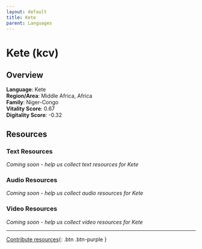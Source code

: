 ```yaml
---
layout: default
title: Kete
parent: Languages
---
```


# Kete (kcv)

## Overview

**Language**: Kete  
**Region/Area**: Middle Africa, Africa  
**Family**: Niger-Congo  
**Vitality Score**: 0.67  
**Digitality Score**: -0.32  

## Resources

### Text Resources
*Coming soon - help us collect text resources for Kete*

### Audio Resources
*Coming soon - help us collect audio resources for Kete*

### Video Resources
*Coming soon - help us collect video resources for Kete*

---

[Contribute resources](https://fairtrain.github.io/){: .btn .btn-purple }
